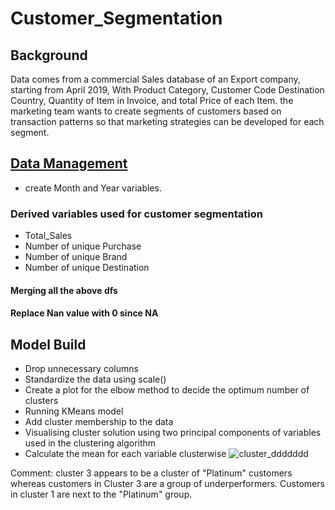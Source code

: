 # Customer_Segmentation
## Background
Data comes from a commercial Sales database of an Export company, starting from April 2019, With Product Category, Customer Code
Destination Country, Quantity of Item in Invoice, and total Price of each Item. the marketing team wants to
create segments of customers based on transaction patterns so that marketing strategies can be developed for 
each segment.
## [Data Management](https://github.com/Ahmd-karrar/Customer_Segmentation/blob/main/Data_management.py)
- create Month and Year variables.
### Derived variables used for customer segmentation 
- Total_Sales 
- Number of unique Purchase 
- Number of unique Brand
- Number of unique Destination
#### Merging all the above dfs
#### Replace Nan value with 0 since NA 
## Model Build
- Drop unnecessary columns
- Standardize the data using scale()
- Create a plot for the elbow method to decide the optimum number of clusters
- Running KMeans model
- Add cluster membership to the data
- Visualising cluster solution using two principal components of variables used in the clustering algorithm
- Calculate the mean for each variable clusterwise
![cluster_ddddddd](https://github.com/Ahmd-karrar/Customer_Segmentation/assets/155227956/b38f9eba-803b-4a28-9355-770ccd90a1ab)

Comment: cluster 3 appears to be a cluster of "Platinum" customers whereas customers in Cluster 3 are a group of underperformers. Customers in cluster 1 are next to the "Platinum" group.
